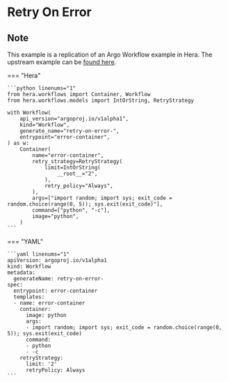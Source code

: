 # Retry On Error

## Note

This example is a replication of an Argo Workflow example in Hera.
The upstream example can be [found here](https://github.com/argoproj/argo-workflows/blob/main/examples/retry-on-error.yaml).




=== "Hera"

    ```python linenums="1"
    from hera.workflows import Container, Workflow
    from hera.workflows.models import IntOrString, RetryStrategy

    with Workflow(
        api_version="argoproj.io/v1alpha1",
        kind="Workflow",
        generate_name="retry-on-error-",
        entrypoint="error-container",
    ) as w:
        Container(
            name="error-container",
            retry_strategy=RetryStrategy(
                limit=IntOrString(
                    __root__="2",
                ),
                retry_policy="Always",
            ),
            args=["import random; import sys; exit_code = random.choice(range(0, 5)); sys.exit(exit_code)"],
            command=["python", "-c"],
            image="python",
        )
    ```

=== "YAML"

    ```yaml linenums="1"
    apiVersion: argoproj.io/v1alpha1
    kind: Workflow
    metadata:
      generateName: retry-on-error-
    spec:
      entrypoint: error-container
      templates:
      - name: error-container
        container:
          image: python
          args:
          - import random; import sys; exit_code = random.choice(range(0, 5)); sys.exit(exit_code)
          command:
          - python
          - -c
        retryStrategy:
          limit: '2'
          retryPolicy: Always
    ```

